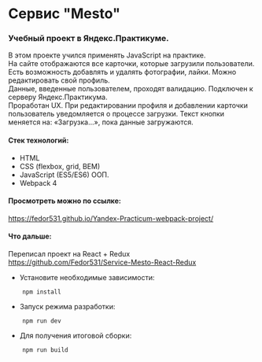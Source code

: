 # Сервис "Mesto"
### Учебный проект в Яндекс.Практикуме. <br/>
В этом проекте учился применять JavaScript на практике. <br/>
На сайте отображаются все карточки, которые загрузили пользователи. <br/>
Есть возможность добавлять и удалять фотографии, лайки. Можно редактировать свой профиль.<br/>
Данные, введенные пользователем, проходят валидацию. Подключен к серверу Яндекс.Практикума.<br/>
Проработан UX. При редактировании профиля и добавлении карточки пользователь уведомляется о процессе загрузки. Текст кнопки меняется на: «Загрузка...», пока данные загружаются.<br/>
#### Стек технологий:
* HTML 
* CSS (flexbox, grid, BEM) <br/>
* JavaScript (ES5/ES6) ООП.
* Webpack 4
#### Просмотреть можно по ссылке: 
https://fedor531.github.io/Yandex-Practicum-webpack-project/
#### Что дальше:
Переписал проект на React + Redux </br>
https://github.com/Fedor531/Service-Mesto-React-Redux

- Установите необходимые зависимости:

```
    npm install
```

- Запуск режима разработки:

```
    npm run dev
```
- Для получения итоговой сборки:

```
    npm run build
```
